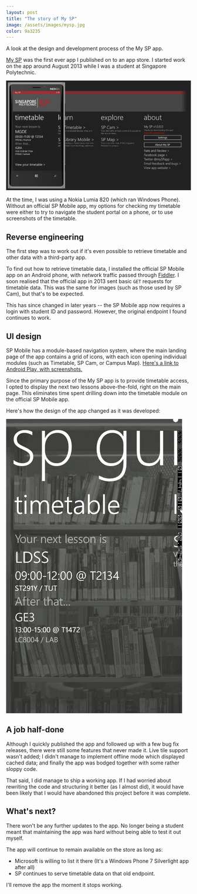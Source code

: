 ```yaml
---
layout: post
title: "The story of My SP"
image: /assets/images/mysp.jpg
color: 9a3235
---
```


<p class="lead">A look at the design and development process of the My SP app. </p>

[My SP](/projects/mysp) was the first ever app I published on to an app store. I started work on the app around August 2013 while I was a student at Singapore Polytechnic. 

![Main page panorama control of the My SP app](/assets/images/mysp-flow.jpg)

At the time, I was using a Nokia Lumia 820 (which ran Windows Phone). Without an official SP Mobile app, my options for checking my timetable were either to try to navigate the student portal on a phone, or to use screenshots of the timetable. 

## Reverse engineering

The first step was to work out if it's even possible to retrieve timetable and other data with a third-party app.

To find out how to retrieve timetable data, I installed the official SP Mobile app on an Android phone, with network traffic passed through [Fiddler](http://www.telerik.com/fiddler). I soon realised that the official app in 2013 sent basic `GET` requests for timetable data. This was the same for images (such as those used by SP Cam), but that's to be expected. 

This has since changed in later years -- the SP Mobile app now requires a login with student ID and password. However, the original endpoint I found continues to work.

## UI design

SP Mobile has a module-based navigation system, where the main landing page of the app contains a grid of icons, with each icon opening individual modules (such as Timetable, SP Cam, or Campus Map). [Here's a link to Android Play, with screenshots.](https://play.google.com/store/apps/details?id=org.sp.SPMobile)

Since the primary purpose of the My SP app is to provide timetable access, I opted to display the next two lessons above-the-fold, right on the main page. This eliminates time spent drilling down into the timetable module on the official SP Mobile app.

Here's how the design of the app changed as it was developed:

![Design progression of the app](/assets/images/mysp-design.gif)

## A job half-done

Although I quickly published the app and followed up with a few bug fix releases, there were still some features that never made it. Live tile support wasn't added; I didn't manage to implement offline mode which displayed cached data; and finally the app was bodged together with some rather sloppy code. 

That said, I did manage to ship a working app. If I had worried about rewriting the code and structuring it better (as I almost did), it would have been likely that I would have abandoned this project before it was complete. 

## What's next?

There won't be any further updates to the app. No longer being a student meant that maintaining the app was hard without being able to test it out myself. 

The app will continue to remain available on the store as long as:

* Microsoft is willing to list it there (It's a Windows Phone 7 Silverlight app after all)
* SP continues to serve timetable data on that old endpoint. 

I'll remove the app the moment it stops working. 
